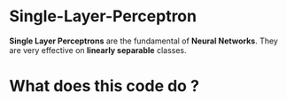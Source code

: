 # Single-Layer-Perceptron
**Single Layer Perceptrons** are the fundamental of **Neural Networks**. They are very effective on **linearly separable** classes. 

# What does this code do ?



